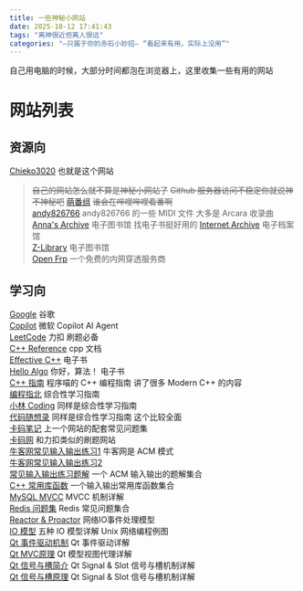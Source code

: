 ```yaml
---
title: 一些神秘小网站
date: 2025-10-12 17:41:43
tags: "离神很近但离人很远"
categories: "—只属于你的赤石小妙招— “看起来有用，实际上没用”"
---
```

自己用电脑的时候，大部分时间都泡在浏览器上，这里收集一些有用的网站

# 网站列表  

## 资源向  

[Chieko3020](https://chieko3020.xyz/)  也就是这个网站
> ~~自己的网站怎么就不算是神秘小网站了~~
> ~~Github 服务器访问不稳定你就说神不神秘吧~~
[萌番组](https://bangumi.moe/)  ~~谁会在哔哩哔哩看番啊~~    
[andy826766](https://drive.google.com/drive/folders/1IbM67amQHYXjATVSi2LjBKkiIYK_Ac-O)  andy826766 的一些 MIDI 文件 大多是 Arcara 收录曲    
[Anna's Archive](https://annas-archive.org/)  电子图书馆  找电子书挺好用的
[Internet Archive](https://archive.org/)  电子档案馆  
[Z-Library](https://z-lib.is/)  电子图书馆  
[Open Frp](https://console.openfrp.net)  一个免费的内网穿透服务商  

## 学习向  

[Google](https://www.google.com/?gws_rd=ssl)  谷歌  
[Copilot](https://copilot.microsoft.com/)  微软 Copilot AI Agent  
[LeetCode](https://leetcode.cn/) 力扣 刷题必备  
[C++ Reference](https://en.cppreference.com/)  cpp 文档  
[Effective C++](https://wizardforcel.gitbooks.io/effective-cpp/content/1.html)  电子书  
[Hello Algo](https://github.com/krahets/hello-algo)  你好，算法！ 电子书   
[C++ 指南](https://chengxumiaodaren.com/)  程序喵的 C++ 编程指南 讲了很多 Modern C++ 的内容    
[编程指北](https://csguide.cn/)  综合性学习指南  
[小林 Coding](https://xiaolincoding.com/) 同样是综合性学习指南  
[代码随想录](https://programmercarl.com/) 同样是综合性学习指南 这个比较全面  
[卡码笔记](https://notes.kamacoder.com/bagu) 上一个网站的配套常见问题集  
[卡码网](https://kamacoder.com/) 和力扣类似的刷题网站  
[牛客网常见输入输出练习1](https://ac.nowcoder.com/acm/contest/5652) 牛客网是 ACM 模式  
[牛客网常见输入输出练习2](https://www.nowcoder.com/exam/test/87469052/detail?pid=27976983#question)  
[常见输入输出练习题解](https://www.cnblogs.com/mengn/p/16036253.html)  一个 ACM 输入输出的题解集合  
[C++ 常用库函数](https://www.oryoy.com/news/jie-suo-c-bian-cheng-bi-zhi-de-50-ge-shi-yong-ku-han-shu-quan-jie-xi.html)  一个输入输出常用库函数集合  
[MySQL MVCC](https://zhuanlan.zhihu.com/p/676793594)  MVCC 机制详解   
[Redis 问题集](https://zhuanlan.zhihu.com/p/466726583)  Redis 常见问题集合  
[Reactor & Proactor](https://blog.csdn.net/ZYZMZM_/article/details/98049471)  网络IO事件处理模型    
[IO 模型](https://cloud.tencent.com/developer/article/1684951) 五种 IO 模型详解 Unix 网络编程例图    
[Qt 事件驱动机制](https://zhuanlan.zhihu.com/p/678444463)  Qt 事件驱动详解  
[Qt MVC原理](https://juejin.cn/post/6980525931387420709#211_QStandardItemModel_39) Qt 模型视图代理详解  
[Qt 信号与槽简介](https://blog.csdn.net/martian665/article/details/142181817) Qt Signal & Slot 信号与槽机制详解  
[Qt 信号与槽原理](https://zhuanlan.zhihu.com/p/678443355) Qt Signal & Slot 信号与槽机制详解  
